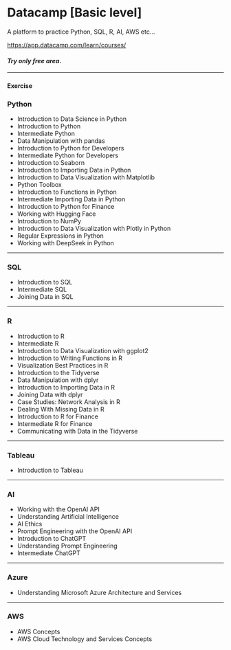 # Datacamp [Basic level]
A platform to practice Python, SQL, R, AI, AWS etc...


https://app.datacamp.com/learn/courses/


#### *Try only free area.*
---
#### Exercise　　　

### Python
 * Introduction to Data Science in Python
 * Introduction to Python
 * Intermediate Python
 * Data Manipulation with pandas
 * Introduction to Python for Developers
 * Intermediate Python for Developers
 * Introduction to Seaborn
 * Introduction to Importing Data in Python
 * Introduction to Data Visualization with Matplotlib
 * Python Toolbox
 * Introduction to Functions in Python
 * Intermediate Importing Data in Python
 * Introduction to Python for Finance
 * Working with Hugging Face
 * Introduction to NumPy
 * Introduction to Data Visualization with Plotly in Python
 * Regular Expressions in Python
 * Working with DeepSeek in Python

---

### SQL
* Introduction to SQL
* Intermediate SQL
* Joining Data in SQL

---

### R
* Introduction to R
* Intermediate R
* Introduction to Data Visualization with ggplot2
* Introduction to Writing Functions in R
* Visualization Best Practices in R
* Introduction to the Tidyverse
* Data Manipulation with dplyr
* Introduction to Importing Data in R
* Joining Data with dplyr
* Case Studies: Network Analysis in R
* Dealing With Missing Data in R
* Introduction to R for Finance
* Intermediate R for Finance
* Communicating with Data in the Tidyverse

---

### Tableau
* Introduction to Tableau

---

### AI
* Working with the OpenAI API
* Understanding Artificial Intelligence
* AI Ethics
* Prompt Engineering with the OpenAI API
* Introduction to ChatGPT
* Understanding Prompt Engineering
* Intermediate ChatGPT

---

### Azure
* Understanding Microsoft Azure Architecture and Services

---

### AWS
* AWS Concepts
* AWS Cloud Technology and Services Concepts
